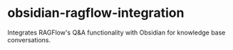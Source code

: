 # obsidian-ragflow-integration
Integrates RAGFlow's Q&amp;A functionality with Obsidian for knowledge base conversations.
